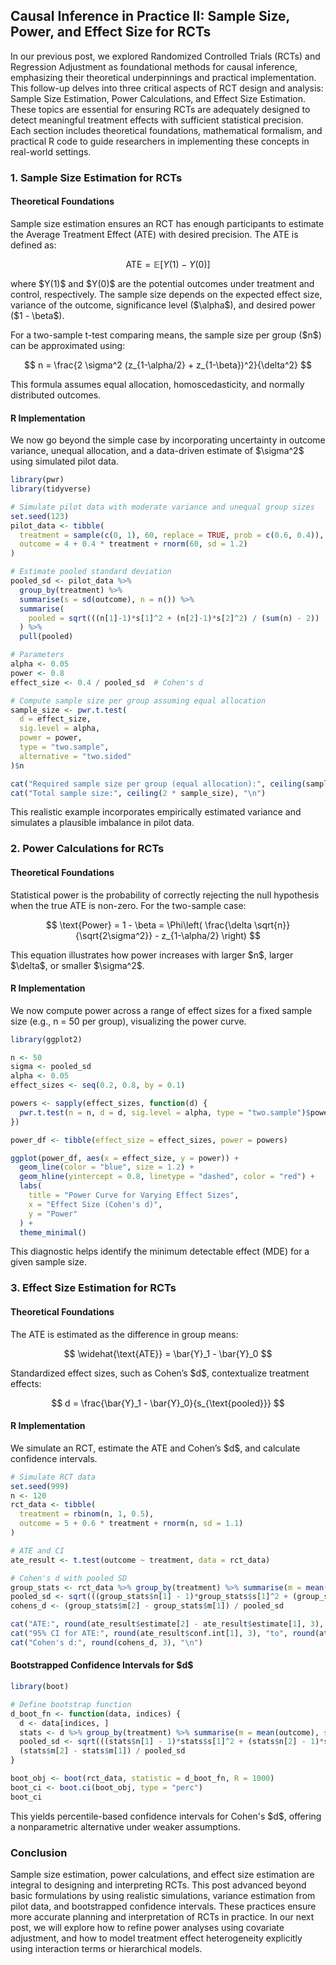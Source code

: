 ## Causal Inference in Practice II: Sample Size, Power, and Effect Size for RCTs

In our previous post, we explored Randomized Controlled Trials (RCTs) and Regression Adjustment as foundational methods for causal inference, emphasizing their theoretical underpinnings and practical implementation. This follow-up delves into three critical aspects of RCT design and analysis: Sample Size Estimation, Power Calculations, and Effect Size Estimation. These topics are essential for ensuring RCTs are adequately designed to detect meaningful treatment effects with sufficient statistical precision. Each section includes theoretical foundations, mathematical formalism, and practical R code to guide researchers in implementing these concepts in real-world settings.

### 1. Sample Size Estimation for RCTs

#### Theoretical Foundations

Sample size estimation ensures an RCT has enough participants to estimate the Average Treatment Effect (ATE) with desired precision. The ATE is defined as:

$$
\text{ATE} = \mathbb{E}[Y(1) - Y(0)]
$$

where \$Y(1)\$ and \$Y(0)\$ are the potential outcomes under treatment and control, respectively. The sample size depends on the expected effect size, variance of the outcome, significance level (\$\alpha\$), and desired power (\$1 - \beta\$).

For a two-sample t-test comparing means, the sample size per group (\$n\$) can be approximated using:

$$
n = \frac{2 \sigma^2 (z_{1-\alpha/2} + z_{1-\beta})^2}{\delta^2}
$$

This formula assumes equal allocation, homoscedasticity, and normally distributed outcomes.

#### R Implementation

We now go beyond the simple case by incorporating uncertainty in outcome variance, unequal allocation, and a data-driven estimate of \$\sigma^2\$ using simulated pilot data.

```r
library(pwr)
library(tidyverse)

# Simulate pilot data with moderate variance and unequal group sizes
set.seed(123)
pilot_data <- tibble(
  treatment = sample(c(0, 1), 60, replace = TRUE, prob = c(0.6, 0.4)),
  outcome = 4 + 0.4 * treatment + rnorm(60, sd = 1.2)
)

# Estimate pooled standard deviation
pooled_sd <- pilot_data %>%
  group_by(treatment) %>%
  summarise(s = sd(outcome), n = n()) %>%
  summarise(
    pooled = sqrt(((n[1]-1)*s[1]^2 + (n[2]-1)*s[2]^2) / (sum(n) - 2))
  ) %>%
  pull(pooled)

# Parameters
alpha <- 0.05
power <- 0.8
effect_size <- 0.4 / pooled_sd  # Cohen's d

# Compute sample size per group assuming equal allocation
sample_size <- pwr.t.test(
  d = effect_size,
  sig.level = alpha,
  power = power,
  type = "two.sample",
  alternative = "two.sided"
)$n

cat("Required sample size per group (equal allocation):", ceiling(sample_size), "\n")
cat("Total sample size:", ceiling(2 * sample_size), "\n")
```

This realistic example incorporates empirically estimated variance and simulates a plausible imbalance in pilot data.

### 2. Power Calculations for RCTs

#### Theoretical Foundations

Statistical power is the probability of correctly rejecting the null hypothesis when the true ATE is non-zero. For the two-sample case:

$$
\text{Power} = 1 - \beta = \Phi\left( \frac{\delta \sqrt{n}}{\sqrt{2\sigma^2}} - z_{1-\alpha/2} \right)
$$

This equation illustrates how power increases with larger \$n\$, larger \$\delta\$, or smaller \$\sigma^2\$.

#### R Implementation

We now compute power across a range of effect sizes for a fixed sample size (e.g., n = 50 per group), visualizing the power curve.

```r
library(ggplot2)

n <- 50
sigma <- pooled_sd
alpha <- 0.05
effect_sizes <- seq(0.2, 0.8, by = 0.1)

powers <- sapply(effect_sizes, function(d) {
  pwr.t.test(n = n, d = d, sig.level = alpha, type = "two.sample")$power
})

power_df <- tibble(effect_size = effect_sizes, power = powers)

ggplot(power_df, aes(x = effect_size, y = power)) +
  geom_line(color = "blue", size = 1.2) +
  geom_hline(yintercept = 0.8, linetype = "dashed", color = "red") +
  labs(
    title = "Power Curve for Varying Effect Sizes",
    x = "Effect Size (Cohen's d)",
    y = "Power"
  ) +
  theme_minimal()
```

This diagnostic helps identify the minimum detectable effect (MDE) for a given sample size.

### 3. Effect Size Estimation for RCTs

#### Theoretical Foundations

The ATE is estimated as the difference in group means:

$$
\widehat{\text{ATE}} = \bar{Y}_1 - \bar{Y}_0
$$

Standardized effect sizes, such as Cohen’s \$d\$, contextualize treatment effects:

$$
d = \frac{\bar{Y}_1 - \bar{Y}_0}{s_{\text{pooled}}}
$$

#### R Implementation

We simulate an RCT, estimate the ATE and Cohen’s \$d\$, and calculate confidence intervals.

```r
# Simulate RCT data
set.seed(999)
n <- 120
rct_data <- tibble(
  treatment = rbinom(n, 1, 0.5),
  outcome = 5 + 0.6 * treatment + rnorm(n, sd = 1.1)
)

# ATE and CI
ate_result <- t.test(outcome ~ treatment, data = rct_data)

# Cohen's d with pooled SD
group_stats <- rct_data %>% group_by(treatment) %>% summarise(m = mean(outcome), s = sd(outcome), n = n())
pooled_sd <- sqrt(((group_stats$n[1] - 1)*group_stats$s[1]^2 + (group_stats$n[2] - 1)*group_stats$s[2]^2) / (n - 2))
cohens_d <- (group_stats$m[2] - group_stats$m[1]) / pooled_sd

cat("ATE:", round(ate_result$estimate[2] - ate_result$estimate[1], 3), "\n")
cat("95% CI for ATE:", round(ate_result$conf.int[1], 3), "to", round(ate_result$conf.int[2], 3), "\n")
cat("Cohen's d:", round(cohens_d, 3), "\n")
```

#### Bootstrapped Confidence Intervals for \$d\$

```r
library(boot)

# Define bootstrap function
d_boot_fn <- function(data, indices) {
  d <- data[indices, ]
  stats <- d %>% group_by(treatment) %>% summarise(m = mean(outcome), s = sd(outcome), n = n())
  pooled_sd <- sqrt(((stats$n[1] - 1)*stats$s[1]^2 + (stats$n[2] - 1)*stats$s[2]^2) / (sum(stats$n) - 2))
  (stats$m[2] - stats$m[1]) / pooled_sd
}

boot_obj <- boot(rct_data, statistic = d_boot_fn, R = 1000)
boot_ci <- boot.ci(boot_obj, type = "perc")
boot_ci
```

This yields percentile-based confidence intervals for Cohen's \$d\$, offering a nonparametric alternative under weaker assumptions.

### Conclusion

Sample size estimation, power calculations, and effect size estimation are integral to designing and interpreting RCTs. This post advanced beyond basic formulations by using realistic simulations, variance estimation from pilot data, and bootstrapped confidence intervals. These practices ensure more accurate planning and interpretation of RCTs in practice. In our next post, we will explore how to refine power analyses using covariate adjustment, and how to model treatment effect heterogeneity explicitly using interaction terms or hierarchical models.
